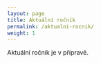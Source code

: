 ```yaml
---
layout: page
title: Aktuální ročník
permalink: /aktualni-rocnik/
weight: 1
---
```


Aktuální ročník je v přípravě.

